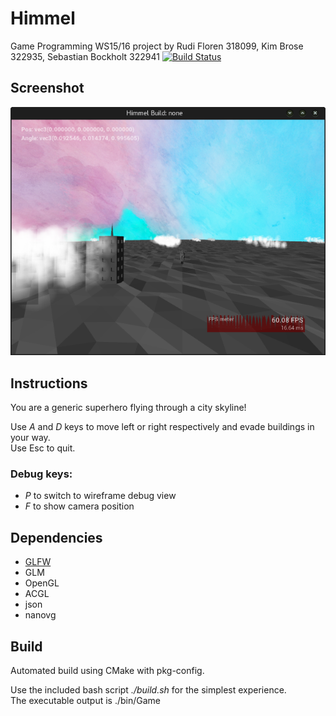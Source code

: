 # Himmel
Game Programming WS15/16 project by Rudi Floren 318099, Kim Brose 322935, Sebastian Bockholt 322941
[![Build Status](https://magnum.travis-ci.com/valkum/game-programming.svg?token=fG6GG7VSsLF7HUxqCHii&branch=master)](https://magnum.travis-ci.com/valkum/game-programming)

## Screenshot
![Demo Screenshot](assets/images/screenshot.png)

## Instructions
You are a generic superhero flying through a city skyline!

Use *A* and *D* keys to move left or right respectively and evade buildings in your way.  
Use Esc to quit.

### Debug keys:
- *P* to switch to wireframe debug view
- *F* to show camera position

## Dependencies
- [GLFW](http://www.glfw.org/)
- GLM
- OpenGL
- ACGL
- json
- nanovg

## Build
Automated build using CMake with pkg-config.

Use the included bash script *./build.sh* for the simplest experience.  
The executable output is ./bin/Game
